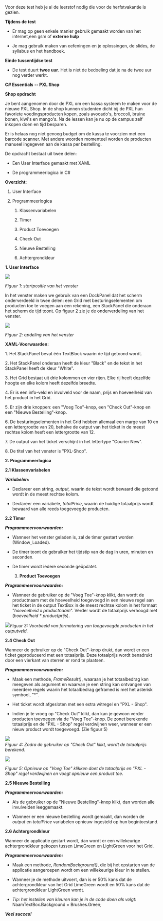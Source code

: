 Voor deze test heb je al de leerstof nodig die voor de herfstvakantie is
gezien.

**Tijdens de test**

-   Er mag op geen enkele manier gebruik gemaakt worden van het
    internet,een gsm of **externe hulp**

-   Je mag gebruik maken van oefeningen en je oplossingen, de slides, de
    syllabus en het handboek.

**Einde tussentijdse test**

-   De test duurt **twee uur**. Het is niet de bedoeling dat je na de
    twee uur nog verder werkt.

**C# Essentials -- PXL Shop**

**Shop opdracht**

Je bent aangenomen door de PXL om een kassa systeem te maken voor de
nieuwe PXL Shop. In de shop kunnen studenten dicht bij de PXL hun
favoriete voedingsproducten kopen, zoals avocado's, broccoli, bruine
bonen, kiwi's en mango's. Na de lessen kan je nu op de campus zelf
inkopen doen en tijd besparen.

Er is helaas nog niet genoeg budget om de kassa te voorzien met een
barcode scanner. Met andere woorden momenteel worden de producten
manueel ingegeven aan de kassa per bestelling.

De opdracht bestaat uit twee delen:

-   Een User Interface gemaakt met XAML

-   De programmeerlogica in C#

**Overzicht:**

1.  User Interface

2.  Programmeerlogica

    1.  Klassenvariabelen

    2.  Timer

    3.  Product Toevoegen

    4.  Check Out

    5.  Nieuwe Bestelling

    6.  Achtergrondkleur

**1. User Interface**

![](./media/image2.emf)

*Figuur 1: startpositie van het venster*

In het venster maken we gebruik van een DockPanel dat het scherm
onderverdeeld in twee delen: een Grid met besturingselementen om
producten toe te voegen aan een rekening, een StackPanel die onderaan
het scherm de tijd toont. Op figuur 2 zie je de onderverdeling van het
venster.

![](./media/image3.emf)

*Figuur 2: opdeling van het venster*

**XAML-Voorwaarden:**

1\. Het StackPanel bevat één TextBlock waarin de tijd getoond wordt.

2\. Het StackPanel onderaan heeft de kleur "Black" en de tekst in het
StackPanel heeft de kleur "White".

3\. Het Grid bestaat uit drie kolommen en vier rijen. Elke rij heeft
dezelfde hoogte en elke kolom heeft dezelfde breedte.

4\. Er is een info-veld en invulveld voor de naam, prijs en hoeveelheid
van het product in het Grid.

5\. Er zijn drie knoppen: een "Voeg Toe"-knop, een "Check Out"-knop en
een "Nieuwe Bestelling"-knop.

6\. De besturingselementen in het Grid hebben allemaal een marge van 10
en een lettergrootte van 20, behalve de output van het ticket in de
meest rechtse kolom heeft een lettergrootte van 12.

7\. De output van het ticket verschijnt in het lettertype "Courier New".

8\. De titel van het venster is "PXL-Shop".

**2. Programmeerlogica**

**2.1 Klassenvariabelen**

***Variabelen:***

-   Declareer een string, *output,* waarin de tekst wordt bewaard die
    getoond wordt in de meest rechtse kolom.

-   Declareer een variabele, *totalPrice*, waarin de huidige totaalprijs
    wordt bewaard van alle reeds toegevoegde producten.

**2.2 Timer**

***Programmeervoorwaarden:***

-   Wanneer het venster geladen is, zal de timer gestart worden
    (Window_Loaded).

-   De timer toont de gebruiker het tijdstip van de dag in uren, minuten
    en seconden.

-   De timer wordt iedere seconde geüpdatet.

    3.  **Product Toevoegen**

***Programmeervoorwaarden:***

-   Wanneer de gebruiker op de "Voeg Toe"-knop klikt, dan wordt de
    productnaam met de hoeveelheid toegevoegd in een nieuwe regel aan
    het ticket in de output TextBox in de meest rechtse kolom in het
    formaat "*hoeveelheid* x *productnaam*". Verder wordt de totaalprijs
    verhoogd met (*hoeveelheid \* productprijs*).

![](./media/image4.emf)*Figuur 3: Voorbeeld van formatering van
toegevoegde producten in het outputveld.*

**2.4 Check Out**

Wanneer de gebruiker op de "Check Out"-knop drukt, dan wordt er een
ticket geproduceerd met een totaalprijs. Deze totaalprijs wordt
benadrukt door een vierkant van sterren er rond te plaatsen.

***Programmeervoorwaarden:***

-   Maak een methode, *FrameResult()*, waaraan je het totaalbedrag kan
    meegeven als argument en waarvan je een string kan ontvangen van
    meerdere regels waarin het totaalbedrag geframed is met het asterisk
    symbool, "\*".

-   Het ticket wordt afgesloten met een extra witregel en "PXL - Shop".

-   Indien je te vroeg op "Check Out" klikt, dan kan je gewoon verder
    producten toevoegen via de "Voeg Toe"-knop. De zonet berekende
    totaalprijs en de "PXL - Shop" regel verdwijnen weer, wanneer er een
    nieuw product wordt toegevoegd. (Zie figuur 5)

![](./media/image5.emf)*\
Figuur 4: Zodra de gebruiker op "Check Out" klikt, wordt de totaalprijs
berekend.*

![](./media/image6.emf)

*Figuur 5: Opnieuw op "Voeg Toe" klikken doet de totaalprijs en "PXL -
Shop" regel verdwijnen en voegt opnieuw een product toe.*

**2.5 Nieuwe Bestelling**

***Programmeervoorwaarden:***

-   Als de gebruiker op de "Nieuwe Bestelling"-knop klikt, dan worden
    alle invulvelden leeggemaakt.

-   Wanneer er een nieuwe bestelling wordt gemaakt, dan worden de
    *output* en *totalPrice* variabelen opnieuw ingesteld op hun
    begintoestand.

**2.6 Achtergrondkleur**

Wanneer de applicatie gestart wordt, dan wordt er een willekeurige
achtergrondkleur gekozen tussen LimeGreen en LightGreen voor het Grid.

***Programmeervoorwaarden:***

-   Maak een methode, *RandomBackground()*, die bij het opstarten van de
    applicatie aangeroepen wordt om een willekeurige kleur in te
    stellen.

-   Wanneer je de methode uitvoert, dan is er 50% kans dat de
    achtergrondkleur van het Grid LimeGreen wordt en 50% kans dat de
    achtergrondkleur LightGreen wordt.

-   *Tip: het instellen van kleuren kan je in de code doen als volgt:*
    NaamTextBox.Background = Brushes.Green;

***Veel succes!***
